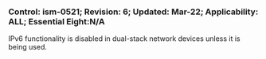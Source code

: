 ### Control: ism-0521; Revision: 6; Updated: Mar-22; Applicability: ALL; Essential Eight:N/A
<p>IPv6 functionality is disabled in dual-stack network devices unless it is being used.</p>